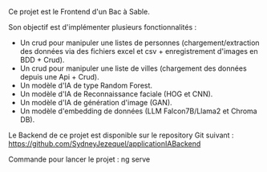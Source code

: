 Ce projet est le Frontend d'un Bac à Sable.

Son objectif est d'implémenter plusieurs fonctionnalités :
- Un crud pour manipuler une listes de personnes (chargement/extraction des données via des fichiers excel et csv + enregistrement d'images en BDD + Crud).
- Un crud pour manipuler une liste de villes (chargement des données depuis une Api + Crud).
- Un modèle d'IA de type Random Forest.
- Un modèle d'IA de Reconnaissance faciale (HOG et CNN).
- Un modèle d'IA de génération d'image (GAN).
- Un modèle d'embedding de données (LLM Falcon7B/Llama2 et Chroma DB).

Le Backend de ce projet est disponible sur le repository Git suivant :
https://github.com/SydneyJezequel/applicationIABackend

Commande pour lancer le projet :
ng serve

